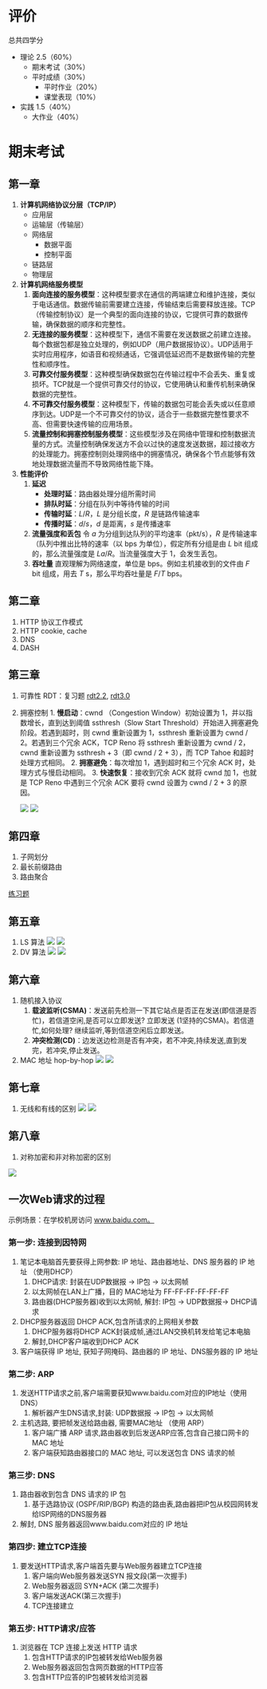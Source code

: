 # 评价

总共四学分
- 理论 2.5（60%）
	- 期末考试（30%）
	- 平时成绩（30%）
		- 平时作业（20%）
		- 课堂表现（10%）
- 实践 1.5（40%）
	- 大作业（40%）

# 期末考试

## 第一章

1. **计算机网络协议分层（TCP/IP）**
	- 应用层
	- 运输层（传输层）
	- 网络层
		- 数据平面
		- 控制平面
	- 链路层
	- 物理层
2. **计算机网络服务模型**
	1. **面向连接的服务模型**：这种模型要求在通信的两端建立和维护连接，类似于电话通信。数据传输前需要建立连接，传输结束后需要释放连接。TCP（传输控制协议）是一个典型的面向连接的协议，它提供可靠的数据传输，确保数据的顺序和完整性。
	2. **无连接的服务模型**：这种模型下，通信不需要在发送数据之前建立连接。每个数据包都是独立处理的，例如UDP（用户数据报协议）。UDP适用于实时应用程序，如语音和视频通话，它强调低延迟而不是数据传输的完整性和顺序性。
	3. **可靠交付服务模型**：这种模型确保数据包在传输过程中不会丢失、重复或损坏。TCP就是一个提供可靠交付的协议，它使用确认和重传机制来确保数据的完整性。
	4. **不可靠交付服务模型**：这种模型下，传输的数据包可能会丢失或以任意顺序到达。UDP是一个不可靠交付的协议，适合于一些数据完整性要求不高、但需要快速传输的应用场景。
	5. **流量控制和拥塞控制服务模型**：这些模型涉及在网络中管理和控制数据流量的方式。流量控制确保发送方不会以过快的速度发送数据，超过接收方的处理能力。拥塞控制则处理网络中的拥塞情况，确保各个节点能够有效地处理数据流量而不导致网络性能下降。
3. **性能评价**
	1. **延迟**
		- **处理时延**：路由器处理分组所需时间
		- **排队时延**：分组在队列中等待传输的时间
		- **传输时延**：$L/R$，$L$ 是分组长度，$R$ 是链路传输速率
		- **传播时延**：$d/s$，$d$ 是距离，$s$ 是传播速率
	3. **流量强度和丢包**
		令 $a$ 为分组到达队列的平均速率（pkt/s），$R$ 是传输速率（队列中推出比特的速率（以 bps 为单位），假定所有分组是由 $L$ bit 组成的，那么流量强度是 $La/R$。当流量强度大于 1，会发生丢包。
	1. **吞吐量**
		直观理解为网络速度，单位是 bps。例如主机接收到的文件由 $F$ bit 组成，用去 $T$ s，那么平均吞吐量是  $F / T$ bps。

## 第二章

1. HTTP 协议工作模式
2. HTTP cookie, cache
3. DNS
4. DASH

## 第三章

1. 可靠性 RDT：复习题 [rdt2.2](https://gaia.cs.umass.edu/kurose_ross/interactive/rdt22.php), [rdt3.0](https://gaia.cs.umass.edu/kurose_ross/interactive/rdt30.php)
2. 拥塞控制	1. **慢启动**：cwnd （Congestion Window）初始设置为 1，并以指数增长，直到达到阈值 ssthresh（Slow Start Threshold）开始进入拥塞避免阶段。若遇到超时，则 cwnd 重新设置为 1，ssthresh 重新设置为 cwnd / 2。若遇到三个冗余 ACK，TCP Reno 将 ssthresh 重新设置为 cwnd / 2，cwnd 重新设置为 ssthresh + 3（即 cwnd / 2 + 3），而 TCP Tahoe 和超时处理方式相同。
	2. **拥塞避免**：每次增加 1，遇到超时和三个冗余 ACK 时，处理方式与慢启动相同。
	3. **快速恢复**：接收到冗余 ACK 就将 cwnd 加 1，也就是 TCP Reno 中遇到三个冗余 ACK 要将 cwnd 设置为 cwnd / 2 + 3 的原因。

	![](files/Pasted%20image%2020240622234827.png)
	![](files/Pasted%20image%2020240622234922.png)
## 第四章

1. 子网划分
2. 最长前缀路由
3. 路由聚合

[练习题](https://fileucloud.bupt.edu.cn/ucloud/document/76005d45c0d7d378bb662d5d09856cbe.pdf)
## 第五章

1. LS 算法
	![](files/Pasted%20image%2020240622235156.png)
	![](files/Pasted%20image%2020240622235259.png)
1. DV 算法
	![](files/Pasted%20image%2020240622235524.png)
	![](files/Pasted%20image%2020240622235458.png)

## 第六章

1. 随机接入协议
	1. **载波监听(CSMA)**：发送前先检测一下其它站点是否正在发送(即信道是否忙)，若信道空闲,是否可以立即发送? 立即发送 (1坚持的CSMA)。若信道忙,如何处理? 继续监听,等到信道空闲后立即发送。
	2. **冲突检测(CD)**：边发送边检测是否有冲突，若不冲突,持续发送,直到发完，若冲突,停止发送。
2. MAC 地址 hop-by-hop
	![](files/Pasted%20image%2020240623150019.png)
	![](files/Pasted%20image%2020240623150217.png)
## 第七章

1. 无线和有线的区别
	![](files/Pasted%20image%2020240622235611.png)
	![](files/Pasted%20image%2020240622235731.png)

## 第八章

1. 对称加密和非对称加密的区别

![](files/Pasted%20image%2020240622234724.png)

## 一次Web请求的过程

示例场景：在学校机房访问 www.baidu.com。

### 第一步: 连接到因特网

1. 笔记本电脑首先要获得上网参数: IP 地址、路由器地址、DNS 服务器的 IP 地址 （使用DHCP）
	1. DHCP请求: 封装在UDP数据报 $\rightarrow$ IP包 $\rightarrow$ 以太网帧
	2. 以太网帧在LAN上广播，目的 MAC地址为 FF-FF-FF-FF-FF-FF
	3. 路由器(DHCP服务器)收到以太网帧, 解封: IP包 $\rightarrow$  UDP数据报$\rightarrow$  DHCP请求
2. DHCP服务器返回 DHCP ACK,包含所请求的上网相关参数
	1. DHCP服务器将DHCP ACK封装成帧,通过LAN交换机转发给笔记本电脑
	2. 解封,DHCP客户端收到DHCP ACK
3. 客户端获得 IP 地址, 获知子网掩码、路由器的 IP 地址、DNS服务器的 IP 地址

### 第二步: ARP

1. 发送HTTP请求之前,客户端需要获知www.baidu.com对应的IP地址（使用DNS）
	1. 解析器产生DNS请求,封装: UDP数据报 $\rightarrow$  IP包 $\rightarrow$ 以太网帧
2. 主机选路, 要把帧发送给路由器, 需要MAC地址 （使用 ARP）
	1. 客户端广播 ARP 请求,路由器收到后发送ARP应答,包含自己接口网卡的 MAC 地址
	2. 客户端获知路由器接口的 MAC 地址, 可以发送包含 DNS 请求的帧

### 第三步: DNS

1. 路由器收到包含 DNS 请求的 IP 包
	1. 基于选路协议 (OSPF/RIP/BGP) 构造的路由表,路由器把IP包从校园网转发给ISP网络的DNS服务器
2. 解封, DNS 服务器返回www.baidu.com对应的 IP 地址

### 第四步: 建立TCP连接

1. 要发送HTTP请求,客户端首先要与Web服务器建立TCP连接
	1. 客户端向Web服务器发送SYN 报文段(第一次握手)
	2. Web服务器返回 SYN+ACK (第二次握手)
	3. 客户端发送ACK(第三次握手)
	4. TCP连接建立

### 第五步: HTTP请求/应答

1. 浏览器在 TCP 连接上发送 HTTP 请求
	1. 包含HTTP请求的IP包被转发给Web服务器
	2. Web服务器返回包含网页数据的HTTP应答
	3. 包含HTTP应答的IP包被转发给浏览器
